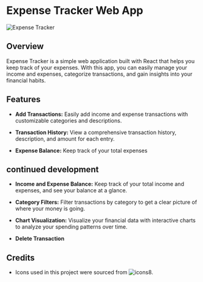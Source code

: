 # Expense Tracker Web App

![Expense Tracker](https://example.com/expensetracker.png)

## Overview

Expense Tracker is a simple web application built with React that helps you keep track of your expenses. With this app, you can easily manage your income and expenses, categorize transactions, and gain insights into your financial habits.

## Features

- **Add Transactions:** Easily add income and expense transactions with customizable categories and descriptions.

- **Transaction History:** View a comprehensive transaction history, description, and amount for each entry.

- **Expense Balance:** Keep track of your total expenses

## continued development

- **Income and Expense Balance:** Keep track of your total income and expenses, and see your balance at a glance.

- **Category Filters:** Filter transactions by category to get a clear picture of where your money is going.

- **Chart Visualization:** Visualize your financial data with interactive charts to analyze your spending patterns over time.
- **Delete Transaction**

## Credits

- Icons used in this project were sourced from ![icons8](https://www.icons8.com).
